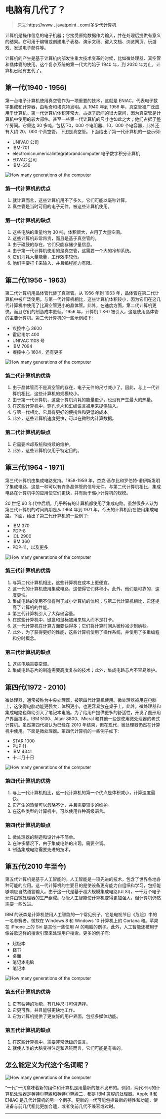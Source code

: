 # 电脑有几代了？

> 原文:[https://www . javatpoint . com/多少代计算机](https://www.javatpoint.com/how-many-generations-of-the-computer)

计算机是操作信息的电子机器；它接受原始数据作为输入，并在处理后提供有意义的结果。它可用于编辑或创建电子表格、演示文稿、键入文档、浏览网页、玩游戏、发送电子邮件等。

计算机的产生是基于计算机内部发生重大技术变革的时候，比如微处理器、真空管和晶体管的使用。这个复杂系统的第一代大约始于 1940 年，到 2020 年为止，计算机已经有五代了。

## 第一代(1940 - 1956)

第一台电子计算机使用真空管作为一项重要的技术，这就是 ENIAC，代表电子数字集成和计算器，由毛奇和埃克特发明。从 1940 年到 1956 年，真空管被广泛应用于计算机。第一代计算机体积非常大，占据了房间的很大空间，因为真空管是计算机中使用的较大部件。甚至一些第一代计算机的尺寸也如此之大；他们占据了整个房间。它重达 30 多吨，包括 70，000 个电阻器、10，000 个电容器，此外还有大约 20，000 个真空管。下图是真空管。下面给出了第一代计算机的一些示例:

*   UNIVAC 公司
*   IBM-701
*   electronicnumericalintegratorandcomputer 电子数字积分计算机
*   EDVAC 公司
*   IBM-650

![How many generations of the computer](../Images/3e689a47b3f9ac1f7e1fcb61a9b3baf2.png)

### 第一代计算机的优点

1.  就计算而言，这些计算机用不了多久。它们可能以毫秒计算。
2.  真空管是当时可用的电子元件，被这些计算机使用。

### 第一代计算机的缺点

1.  这些电脑的重量约为 30 吨，体积很大，占用了大量空间。
2.  这些计算机非常昂贵，而且是基于真空管的。
3.  由于磁鼓的存在，它们只能存储少量信息。
4.  由于第一代计算机使用的是真空管，这需要一个大的冷却系统。
5.  它们消耗大量能量，工作效率较低。
6.  他们需要打卡来输入，并且编程能力有限。

## 第二代(1956 - 1963)

第二代计算机用晶体管代替了真空管。从 1956 年到 1963 年，晶体管在第二代计算机中被广泛使用。与第一代计算机相比，这些计算机体积较小，因为它们在这几代计算机中使用了比真空管更小的晶体管。此外，在速度方面，第二代计算机更快。而且它们的制造成本更低。1956 年，计算机 TX-0 被引入，这是使用晶体管的主要计算机。第二代计算机的一些示例如下:

*   疾控中心 3600
*   霍尼韦尔 400
*   UNIVAC 1108 号
*   IBM 7094
*   疾控中心 1604，还有更多

![How many generations of the computer](../Images/748b7b1e3d8cf19466351dc1ed19a713.png)

### 第二代计算机的优势

1.  由于晶体管而不是真空管的存在，电子元件的尺寸减小了。因此，与上一代计算机相比，这些计算机的规模较小。
2.  由于第一代计算机，这些计算机消耗的能量更少，也没有产生最大的热量。
3.  在这些计算机中，穿孔卡片和汇编语言被用来提供输入。
4.  与第一代相比，它具有更好的便携性和更低的成本。
5.  此外，这些计算机速度更快，可以在微秒内计算数据。

### 第二代计算机的缺点

1.  它需要冷却系统和持续的维护。
2.  此外，这些计算机仅用于特定目的。

## 第三代(1964 - 1971)

第三代计算机由集成电路支持。1958-1959 年，杰克·基尔比和罗伯特·诺伊斯发明了集成电路，这是一种可以有许多晶体管的信号元件。与第二代计算机相比，集成电路在计算机中的应用使它们更快，并有助于缩小计算机的规模。

20 世纪 60 年代中后期，几乎所有的计算机都使用了集成电路。虽然很多人认为第三代计算机的时间周期是从 1964 年到 1971 年。今天的计算机仍在使用集成电路。下面，给出了第三代计算机的一些例子:

*   IBM 370
*   PDP-8
*   ICL 2900
*   IBM 360
*   PDP-11，以及更多

![How many generations of the computer](../Images/4ad6272f75fa949fecaf3323ff89afa1.png)

### 第三代计算机的优势

1.  与第二代计算机相比，这些计算机在成本上更便宜。
2.  这一代的计算机使用集成电路，这使得它们体积小。此外，他们是可靠的，速度更快。
3.  集成电路的使用不仅有利于减小计算机的体积；与第二代计算机相比，它还提高了计算机的性能。
4.  第三代计算机引入了大存储容量。
5.  在这些计算机中，键盘和鼠标被用来输入而不是打卡。
6.  这一代计算机在计算方面要快得多；它们将计算时间从微秒减少到纳秒。
7.  此外，为了获得更好的性能，这些计算机使用了操作系统，并使用了多重编程和分时概念。

### 第三代计算机的缺点

1.  这些电脑需要空调。
2.  集成电路芯片的制造需要高度复杂的技术；此外，集成电路芯片不容易维护。

## 第四代(1972 - 2010)

微处理器，通常被称为中央处理器，被第四代计算机使用。微处理器被用在电脑上，这使得电脑功能更强大，体积更小，也更容易放在桌子上。此外，微处理器和集成电路也帮助引入了笔记本电脑。为了给用户提供更多的舒适性，开发了图形用户界面技术。IBM 5100、Altair 8800、Micral 和其他一些是使用微处理器的老式计算机。虽然第四代被认为已经在 2010 年结束，但在现代，微处理器仍然在计算机中使用。下面是微处理器。第四代计算机的一些例子如下:

*   STAR 1000
*   PUP 11
*   IBM 4341
*   十二月十日

![How many generations of the computer](../Images/78cf67c675d2d872d36b7488c7f100d9.png)

### 第四代计算机的优势

1.  与上一代计算机相比，这一代计算机的第一个优点是体积减小，计算速度最快。
2.  它产生的热量可以忽略不计，并且需要较少的维护。
3.  在这些类型的计算机中，可以使用各种高级语言。

### 第四代计算机的缺点

1.  微处理器的制造和设计并不简单。
2.  在许多情况下，由于集成电路的出现，需要空调。
3.  制造集成电路需要先进的技术。

## 第五代(2010 年至今)

第五代计算机是基于人工智能的。人工智能是一项先进的技术，包含了世界各地各种可能的应用。这一代计算机的主要目的是使设备更有能力自组织和学习，包括能够响应自然语言输入。由于这一代是基于超大规模集成电路(ULSI)，一千万个电子元件由微处理器的生产组成。尽管人工智能使计算机变得更加强大，但计算机仍然需要一些改进。

IBM 的沃森是计算机使用人工智能的一个常见例子，它是电视节目《危险》中的一名参赛者。微软在 Windows 8 和 Windows 10 计算机上的 Cortana 和。苹果在 iPhone 上的 Siri 是其他一些使用 AI 的电脑的例子。此外，人工智能还被用于像谷歌这样的搜索引擎来处理用户搜索。更多的例子有:

*   超极本
*   铬书
*   桌面
*   笔记本电脑
*   笔记本

![How many generations of the computer](../Images/484810327d7e4a4b9f238cb97b4b7b27.png)

### 第五代计算机的优势

1.  它有独特的功能，有几种尺寸可供选择。
2.  它更可靠，并且能够更快地工作。
3.  它为计算机提供了更友好的用户界面，包括多媒体功能。

### 第五代计算机的缺点

1.  在这些计算机中，需要非常低级的语言。
2.  就使人类的大脑变得注定和迟钝而言，它们可能是有害的。

## 怎么能定义为代这个名词呢？

![How many generations of the computer](../Images/a4d8ca8e24e6adc60c959b6bfeb34ae8.png)

“一代”一词意味着新的组件和计算机是用最新的技术发布的。例如，两代不同的计算机处理器是英特尔奔腾和英特尔奔腾二，都是 IBM 兼容的处理器。Apple II 和 ENIAC 是几代计算机的另一个例子。更新的一代可能包括最新的特性和功能，使设备与前几代相比更加合适，或者使前几代不兼容或过时。

* * *